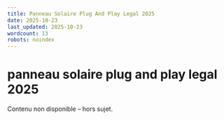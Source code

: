 ```yaml
---
title: Panneau Solaire Plug And Play Legal 2025
date: 2025-10-23
last_updated: 2025-10-23
wordcount: 13
robots: noindex
---
```


# panneau solaire plug and play legal 2025

Contenu non disponible – hors sujet.